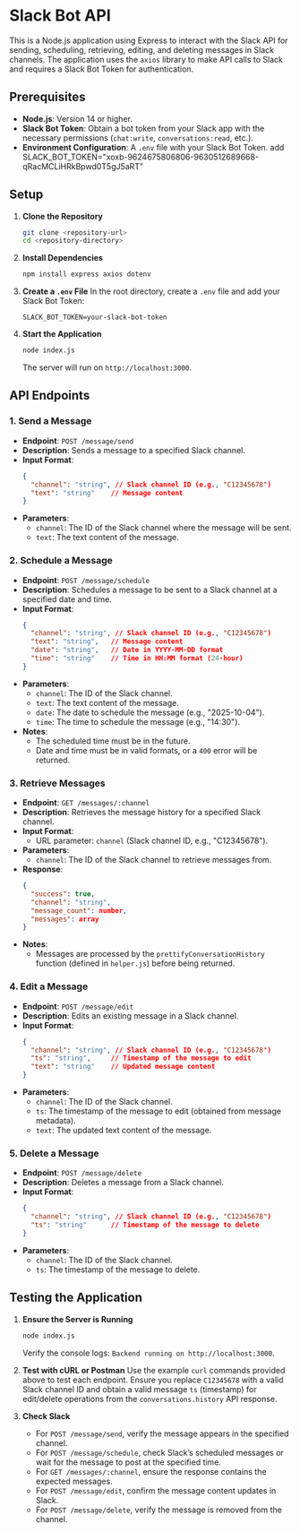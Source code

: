 # Slack Bot API

This is a Node.js application using Express to interact with the Slack API for sending, scheduling, retrieving, editing, and deleting messages in Slack channels. The application uses the `axios` library to make API calls to Slack and requires a Slack Bot Token for authentication.

## Prerequisites

- **Node.js**: Version 14 or higher.
- **Slack Bot Token**: Obtain a bot token from your Slack app with the necessary permissions (`chat:write`, `conversations:read`, etc.).
- **Environment Configuration**: A `.env` file with your Slack Bot Token. add SLACK_BOT_TOKEN="xoxb-9624675806806-9630512689668-qRacMCLiHRkBpwd0T5gJ5aRT"

## Setup

1. **Clone the Repository**
   ```bash
   git clone <repository-url>
   cd <repository-directory>
   ```

2. **Install Dependencies**
   ```bash
   npm install express axios dotenv
   ```

3. **Create a `.env` File**
   In the root directory, create a `.env` file and add your Slack Bot Token:
   ```env
   SLACK_BOT_TOKEN=your-slack-bot-token
   ```

4. **Start the Application**
   ```bash
   node index.js
   ```
   The server will run on `http://localhost:3000`.

## API Endpoints

### 1. Send a Message
- **Endpoint**: `POST /message/send`
- **Description**: Sends a message to a specified Slack channel.
- **Input Format**:
  ```json
  {
    "channel": "string", // Slack channel ID (e.g., "C12345678")
    "text": "string"    // Message content
  }
  ```
- **Parameters**:
  - `channel`: The ID of the Slack channel where the message will be sent.
  - `text`: The text content of the message.


### 2. Schedule a Message
- **Endpoint**: `POST /message/schedule`
- **Description**: Schedules a message to be sent to a Slack channel at a specified date and time.
- **Input Format**:
  ```json
  {
    "channel": "string", // Slack channel ID (e.g., "C12345678")
    "text": "string",   // Message content
    "date": "string",   // Date in YYYY-MM-DD format
    "time": "string"    // Time in HH:MM format (24-hour)
  }
  ```
- **Parameters**:
  - `channel`: The ID of the Slack channel.
  - `text`: The text content of the message.
  - `date`: The date to schedule the message (e.g., "2025-10-04").
  - `time`: The time to schedule the message (e.g., "14:30").
- **Notes**:
  - The scheduled time must be in the future.
  - Date and time must be in valid formats, or a `400` error will be returned.


### 3. Retrieve Messages
- **Endpoint**: `GET /messages/:channel`
- **Description**: Retrieves the message history for a specified Slack channel.
- **Input Format**:
  - URL parameter: `channel` (Slack channel ID, e.g., "C12345678").
- **Parameters**:
  - `channel`: The ID of the Slack channel to retrieve messages from.
- **Response**:
  ```json
  {
    "success": true,
    "channel": "string",
    "message_count": number,
    "messages": array
  }
  ```
- **Notes**:
  - Messages are processed by the `prettifyConversationHistory` function (defined in `helper.js`) before being returned.


### 4. Edit a Message
- **Endpoint**: `POST /message/edit`
- **Description**: Edits an existing message in a Slack channel.
- **Input Format**:
  ```json
  {
    "channel": "string", // Slack channel ID (e.g., "C12345678")
    "ts": "string",     // Timestamp of the message to edit
    "text": "string"    // Updated message content
  }
  ```
- **Parameters**:
  - `channel`: The ID of the Slack channel.
  - `ts`: The timestamp of the message to edit (obtained from message metadata).
  - `text`: The updated text content of the message.

### 5. Delete a Message
- **Endpoint**: `POST /message/delete`
- **Description**: Deletes a message from a Slack channel.
- **Input Format**:
  ```json
  {
    "channel": "string", // Slack channel ID (e.g., "C12345678")
    "ts": "string"      // Timestamp of the message to delete
  }
  ```
- **Parameters**:
  - `channel`: The ID of the Slack channel.
  - `ts`: The timestamp of the message to delete.


## Testing the Application

1. **Ensure the Server is Running**
   ```bash
   node index.js
   ```
   Verify the console logs: `Backend running on http://localhost:3000`.

2. **Test with cURL or Postman**
   Use the example `curl` commands provided above to test each endpoint. Ensure you replace `C12345678` with a valid Slack channel ID and obtain a valid message `ts` (timestamp) for edit/delete operations from the `conversations.history` API response.

3. **Check Slack**
   - For `POST /message/send`, verify the message appears in the specified channel.
   - For `POST /message/schedule`, check Slack’s scheduled messages or wait for the message to post at the specified time.
   - For `GET /messages/:channel`, ensure the response contains the expected messages.
   - For `POST /message/edit`, confirm the message content updates in Slack.
   - For `POST /message/delete`, verify the message is removed from the channel.

